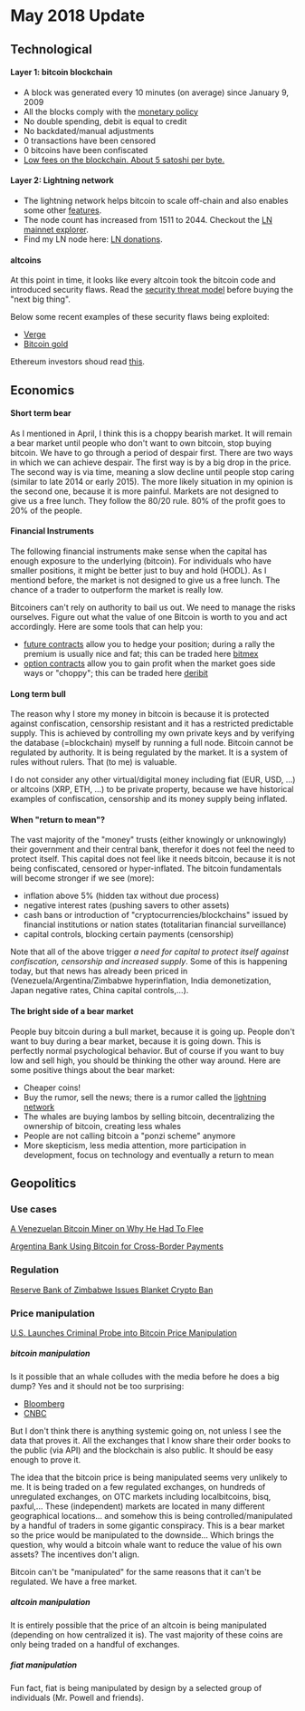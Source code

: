 # May 2018 Update

## Technological

#### Layer 1: bitcoin blockchain

* A block was generated every 10 minutes (on average) since January 9, 2009
* All the blocks comply with the [monetary policy](https://en.bitcoin.it/w/images/en/4/42/Controlled_supply-supply_over_block_height.png)
* No double spending, debit is equal to credit
* No backdated/manual adjustments
* 0 transactions have been censored
* 0 bitcoins have been confiscated
* [Low fees on the blockchain. About 5 satoshi per byte.](https://jochen-hoenicke.de/queue/#0,30d)


#### Layer 2: Lightning network

* The lightning network helps bitcoin to scale off-chain and also enables some other [features](https://bitcoinmagazine.com/articles/future-bitcoin-what-lightning-could-look/).
* The node count has increased from 1511 to 2044. Checkout the [LN mainnet explorer](https://lnmainnet.gaben.win/).
* Find my LN node here: [LN donations](http://navybluesilver.net/donate).

#### altcoins

At this point in time, it looks like every altcoin took the bitcoin code and introduced security flaws.
Read the [security threat model](https://github.com/JWWeatherman/bitcoin_security_threat_model) before buying the "next big thing".

Below some recent examples of these security flaws being exploited:

* [Verge](https://www.ccn.com/privacy-coin-verge-succumbs-to-51-attack-again/)
* [Bitcoin gold](https://www.ccn.com/bitcoin-gold-hit-by-double-spend-attack-exchanges-lose-millions/)

Ethereum investors shoud read [this](https://medium.com/@StopAndDecrypt/the-ethereum-blockchain-size-has-exceeded-1tb-and-yes-its-an-issue-2b650b5f4f62).

## Economics

#### Short term bear

As I mentioned in April, I think this is a choppy bearish market. It will remain a bear market until people who don't want to own bitcoin, stop buying bitcoin. We have to go through a period of despair first. There are two ways in which we can achieve despair. The first way is by a big drop in the price. The second way is via time, meaning a slow decline until people stop caring (similar to late 2014 or early 2015). The more likely situation in my opinion is the second one, because it is more painful. Markets are not designed to give us a free lunch. They follow the 80/20 rule. 80% of the profit goes to 20% of the people.

#### Financial Instruments

The following financial instruments make sense when the capital has enough exposure to the underlying (bitcoin). For individuals who have smaller positions, it might be better just to buy and hold (HODL). As I mentiond before, the market is not designed to give us a free lunch. The chance of a trader to outperform the market is really low.

Bitcoiners can't rely on authority to bail us out. We need to manage the risks ourselves. Figure out what the value of one Bitcoin is worth to you and act accordingly. Here are some tools that can help you:

* [future contracts](https://en.wikipedia.org/wiki/Futures_contract) allow you to hedge your position; during a rally the premium is usually nice and fat; this can be traded here [bitmex](https://bitmex.com)
* [option contracts](https://en.wikipedia.org/wiki/Option_contract) allow you to gain profit when the market goes side ways or "choppy"; this can be traded here [deribit](https://deribit.com)

#### Long term bull

The reason why I store my money in bitcoin is because it is protected against confiscation, censorship resistant and it has a restricted predictable supply. This is achieved by controlling my own private keys and by verifying the database (=blockchain) myself by running a full node. Bitcoin cannot be regulated by authority. It is being regulated by the market. It is a system of rules without rulers. That (to me) is valuable.

I do not consider any other virtual/digital money including fiat (EUR, USD, ...) or altcoins (XRP, ETH, ...) to be private property, because we have historical examples of confiscation, censorship and its money supply being inflated.

#### When "return to mean"?

The vast majority of the "money" trusts (either knowingly or unknowingly) their government and their central bank, therefor it does not feel the need to protect itself. This capital does not feel like it needs bitcoin, because it is not being confiscated, censored or hyper-inflated. The bitcoin fundamentals will become stronger if we see (more):

* inflation above 5% (hidden tax without due process)
* negative interest rates (pushing savers to other assets)
* cash bans or introduction of "cryptocurrencies/blockchains" issued by financial institutions or nation states (totalitarian financial surveillance)
* capital controls, blocking certain payments (censorship)

Note that all of the above trigger *a need for capital to protect itself against confiscation, censorship and increased supply*. Some of this is happening today, but that news has already been priced in (Venezuela/Argentina/Zimbabwe hyperinflation, India demonetization, Japan negative rates, China capital controls,...).

#### The bright side of a bear market

People buy bitcoin during a bull market, because it is going up. People don't want to buy during a bear market, because it is going down. This is perfectly normal psychological behavior. But of course if you want to buy low and sell high, you should be thinking the other way around. Here are some positive things about the bear market:

* Cheaper coins!
* Buy the rumor, sell the news; there is a rumor called the [lightning network](https://bitcoinmagazine.com/articles/future-bitcoin-what-lightning-could-look/)
* The whales are buying lambos by selling bitcoin, decentralizing the ownership of bitcoin, creating less whales
* People are not calling bitcoin a "ponzi scheme" anymore
* More skepticism, less media attention, more participation in development, focus on technology and eventually a return to mean


## Geopolitics

### Use cases

[A Venezuelan Bitcoin Miner on Why He Had To Flee](https://www.bloomberg.com/news/articles/2018-05-22/a-venezuelan-bitcoin-miner-on-why-he-had-to-flee?srnd=cryptocurriences)

[Argentina Bank Using Bitcoin for Cross-Border Payments](https://www.coindesk.com/bank-argentina-just-added-bitcoin-cross-border-payments/)

### Regulation

[Reserve Bank of Zimbabwe Issues Blanket Crypto Ban](https://btcmanager.com/reserve-bank-of-zimbabwe-bans-the-countrys-only-monetary-hope-bitcoin/)

### Price manipulation

[U.S. Launches Criminal Probe into Bitcoin Price Manipulation](https://www.bloomberg.com/news/articles/2018-05-24/bitcoin-manipulation-is-said-to-be-focus-of-u-s-criminal-probe)

##### bitcoin manipulation
Is it possible that an whale colludes with the media before he does a big dump? Yes and it should not be too surprising:

* [Bloomberg](https://twitter.com/lowstrife/status/999567072790171650)
* [CNBC](https://twitter.com/Excellion/status/998654498418581506)

But I don't think there is anything systemic going on, not unless I see the data that proves it. All the exchanges that I know share their order books to the public (via API) and the blockchain is also public. It should be easy enough to prove it.

The idea that the bitcoin price is being manipulated seems very unlikely to me. It is being traded on a few regulated exchanges, on hundreds of unregulated exchanges, on OTC markets including localbitcoins, bisq, paxful,... These (independent) markets are located in many different geographical locations... and somehow this is being controlled/manipulated by a handful of traders in some gigantic conspiracy. This is a bear market so the price would be manipulated to the downside... Which brings the question, why would a bitcoin whale want to reduce the value of his own assets? The incentives don't align.

Bitcoin can't be "manipulated" for the same reasons that it can't be regulated. We have a free market.

##### altcoin manipulation
It is entirely possible that the price of an altcoin is being manipulated (depending on how centralized it is). The vast majority of these coins are only being traded on a handful of exchanges.

##### fiat manipulation
Fun fact, fiat is being manipulated by design by a selected group of individuals (Mr. Powell and friends).
